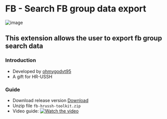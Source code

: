 # FB - Search FB group data export

![image](https://i.imgur.com/OvzHGmY.png)

## This extension allows the user to export fb group search data

### Introduction

- Developed by [ohmygodvt95](http://fb.com/ohmygodvt95)
- A gift for HR-USSH

### Guide 

- Download release version [Download](https://github.com/ohmygodvt95/chrome-ext-hrussh-search-tootkit/archive/1.0.zip)
- Unzip file `fb-hrussh-toolkit.zip`
- Video guide: 
[![Watch the video](https://imgur.com/0a2e7060-6f06-4643-84f3-5a7833ba90bc)](https://youtu.be/5qrhK5bvhCM)
